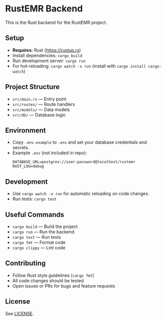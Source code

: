 # RustEMR Backend

This is the Rust backend for the RustEMR project.

## Setup

- **Requires:** Rust (https://rustup.rs)
- Install dependencies: `cargo build`
- Run development server: `cargo run`
- For hot-reloading: `cargo watch -x run` (install with `cargo install cargo-watch`)

## Project Structure

- `src/main.rs` — Entry point
- `src/routes/` — Route handlers
- `src/models/` — Data models
- `src/db/` — Database logic

## Environment

- Copy `.env.example` to `.env` and set your database credentials and secrets.
- Example `.env` (not included in repo):
  ```env
  DATABASE_URL=postgres://user:password@localhost/rustemr
  RUST_LOG=debug
  ```

## Development

- Use `cargo watch -x run` for automatic reloading on code changes.
- Run tests: `cargo test`

## Useful Commands

- `cargo build` — Build the project
- `cargo run` — Run the backend
- `cargo test` — Run tests
- `cargo fmt` — Format code
- `cargo clippy` — Lint code

## Contributing

- Follow Rust style guidelines (`cargo fmt`)
- All code changes should be tested
- Open issues or PRs for bugs and feature requests

## License

See [LICENSE](../LICENSE).
